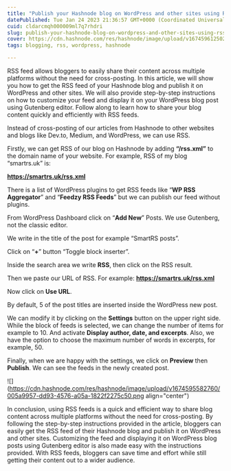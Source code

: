 ```yaml
---
title: "Publish your Hashnode blog on WordPress and other sites using RSS feed"
datePublished: Tue Jan 24 2023 21:36:57 GMT+0000 (Coordinated Universal Time)
cuid: cldarcmqh000009ml7q7rhdri
slug: publish-your-hashnode-blog-on-wordpress-and-other-sites-using-rss-feed
cover: https://cdn.hashnode.com/res/hashnode/image/upload/v1674596125028/ec58666f-ecdc-4d00-9825-926631c72d42.png
tags: blogging, rss, wordpress, hashnode

---
```


RSS feed allows bloggers to easily share their content across multiple platforms without the need for cross-posting. In this article, we will show you how to get the RSS feed of your Hashnode blog and publish it on WordPress and other sites. We will also provide step-by-step instructions on how to customize your feed and display it on your WordPress blog post using Gutenberg editor. Follow along to learn how to share your blog content quickly and efficiently with RSS feeds.

Instead of cross-posting of our articles from Hashnode to other websites and blogs like Dev.to, Medium, and WordPress, we can use RSS.

Firstly, we can get RSS of our blog on Hashnode by adding **“/rss.xml”** to the domain name of your website. For example, RSS of my blog “smartrs.uk” is:

**https://smartrs.uk/rss.xml**

There is a list of WordPress plugins to get RSS feeds like “**WP RSS Aggregator**” and “**Feedzy RSS Feeds**” but we can publish our feed without plugins.

From WordPress Dashboard click on “**Add New**” Posts. We use Gutenberg, not the classic editor.

We write in the title of the post for example “SmartRS posts”.

Click on “**+**” button “Toggle block inserter”.

Inside the search area we write **RSS**, then click on the RSS result.

Then we paste our URL of RSS. For example: **https://smartrs.uk/rss.xml**

Now click on **Use URL**.

By default, 5 of the post titles are inserted inside the WordPress new post.

We can modify it by clicking on the **Settings** button on the upper right side. While the block of feeds is selected, we can change the number of items for example to 10. And activate **Display author, date, and excerpts**. Also, we have the option to choose the maximum number of words in excerpts, for example, 50.

Finally, when we are happy with the settings, we click on **Preview** then **Publish**. We can see the feeds in the newly created post.

![](https://cdn.hashnode.com/res/hashnode/image/upload/v1674595582760/005a9957-dd93-4576-a05a-1822f2275c50.png align="center")

In conclusion, using RSS feeds is a quick and efficient way to share blog content across multiple platforms without the need for cross-posting. By following the step-by-step instructions provided in the article, bloggers can easily get the RSS feed of their Hashnode blog and publish it on WordPress and other sites. Customizing the feed and displaying it on WordPress blog posts using Gutenberg editor is also made easy with the instructions provided. With RSS feeds, bloggers can save time and effort while still getting their content out to a wider audience.